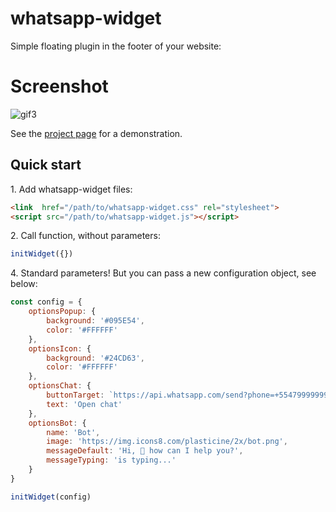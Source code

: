 # whatsapp-widget 
Simple floating plugin in the footer of your website:

# Screenshot
![gif3](https://user-images.githubusercontent.com/20648572/112698263-5eb59b80-8e9a-11eb-8619-223a06a2ade4.gif)

See the [project page](https://www.wribeiiro.com/whatsapp-widget/) for a demonstration.

## Quick start

1\.  Add whatsapp-widget files:

```html
<link  href="/path/to/whatsapp-widget.css" rel="stylesheet">
<script src="/path/to/whatsapp-widget.js"></script>
```


2\.  Call function, without parameters:
```javascript
initWidget({})
```

4\. Standard parameters! But you can pass a new configuration object, see below:
```javascript
const config = {
    optionsPopup: {
        background: '#095E54',
        color: '#FFFFFF'
    },
    optionsIcon: {
        background: '#24CD63',
        color: '#FFFFFF'
    },
    optionsChat: {
        buttonTarget: `https://api.whatsapp.com/send?phone=+55479999999999&text=${encodeURIComponent("Hello everyone")}`,
        text: 'Open chat'
    },
    optionsBot: {
        name: 'Bot',
        image: 'https://img.icons8.com/plasticine/2x/bot.png',
        messageDefault: 'Hi, 👋 how can I help you?',
        messageTyping: 'is typing...'
    }
}

initWidget(config)
```
